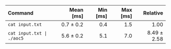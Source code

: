 | Command | Mean [ms] | Min [ms] | Max [ms] | Relative |
|:---|---:|---:|---:|---:|
| `cat input.txt` | 0.7 ± 0.2 | 0.4 | 1.5 | 1.00 |
| `cat input.txt \| ./aoc5` | 5.6 ± 0.2 | 5.1 | 7.0 | 8.49 ± 2.58 |

